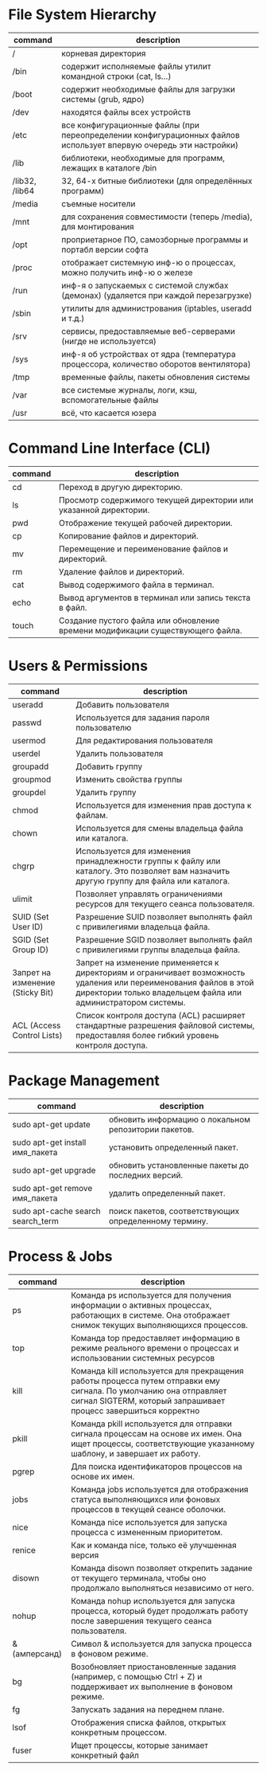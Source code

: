 <h1>File System Hierarchy</h1>

| command | description |
| --- | --- |
| / | корневая директория  |
| /bin | содержит исполняемые файлы утилит командной строки (cat, ls…) |
| /boot | содержит необходимые файлы для загрузки системы (grub, ядро) |
| /dev | находятся файлы всех устройств |
| /etc | все конфигурационные файлы (при переопределении конфигурационных файлов использует впервую очередь эти настройки) |
| /lib | библиотеки, необходимые для программ, лежащих в каталоге /bin |
| /lib32, /lib64 | 32, 64-х битные библиотеки (для определённых программ) |
| /media | съемные носители |
| /mnt | для сохранения совместимости (теперь /media), для монтирования |
| /opt | проприетарное ПО, самозборные программы и портабл версии софта |
| /proc | отображает системную инф-ю о процессах, можно получить инф-ю о железе |
| /run | инф-я о запускаемых с системой службах (демонах) (удаляется при каждой перезагрузке) |
| /sbin | утилиты для администрования (iptables, useradd и т.д.) |
| /srv | сервисы, предоставляемые веб-серверами (нигде не используется) |
| /sys | инф-я об устройствах от ядра (температура процессора, количество оборотов вентилятора) |
| /tmp | временные файлы, пакеты обновления системы |
| /var | все системые журналы, логи, кэш, вспомогательные файлы |
| /usr | всё, что касается юзера  |


<h1>Command Line Interface (CLI)</h1>

| command | description |
| --- | --- |
| cd | Переход в другую директорию. |
| ls | Просмотр содержимого текущей директории или указанной директории. |
| pwd | Отображение текущей рабочей директории. |
| cp | Копирование файлов и директорий. |
| mv | Перемещение и переименование файлов и директорий. |
| rm | Удаление файлов и директорий. |
| cat | Вывод содержимого файла в терминал. |
| echo | Вывод аргументов в терминал или запись текста в файл. |
| touch | Создание пустого файла или обновление времени модификации существующего файла. |

<h1>Users & Permissions</h1>


| command | description |
| --- | --- |
| useradd | Добавить пользователя |
| passwd | Используется для задания пароля пользователю |
| usermod | Для редактирования пользователя |
| userdel | Удалить пользователя |
| groupadd | Добавить группу |
| groupmod | Изменить свойства группы |
| groupdel | Удалить группу |
| chmod | Используется для изменения прав доступа к файлам. |
| chown | Используется для смены владельца файла или каталога. |
| chgrp | Используется для изменения принадлежности группы к файлу или каталогу. Это позволяет вам назначить другую группу для файла или каталога. |
| ulimit | Позволяет управлять ограничениями ресурсов для текущего сеанса пользователя. 
| SUID (Set User ID) | Разрешение SUID позволяет выполнять файл с привилегиями владельца файла. |
| SGID (Set Group ID) | Разрешение SGID позволяет выполнять файл с привилегиями группы владельца файла. |
| Запрет на изменение (Sticky Bit) | Запрет на изменение применяется к директориям и ограничивает возможность удаления или переименования файлов в этой директории только владельцем файла или администратором системы.|
| ACL (Access Control Lists) | Список контроля доступа (ACL) расширяет стандартные разрешения файловой системы, предоставляя более гибкий уровень контроля доступа. |

<h1>Package Management</h1>

| command | description |
| --- | --- |
| sudo apt-get update | обновить информацию о локальном репозитории пакетов. |
| sudo apt-get install имя_пакета | установить определенный пакет. |
| sudo apt-get upgrade | обновить установленные пакеты до последних версий. |
| sudo apt-get remove имя_пакета | удалить определенный пакет. |
| sudo apt-cache search search_term | поиск пакетов, соответствующих определенному термину. |

<h1>Process & Jobs</h1>

|command|description|
|---|---|
|ps|Команда ps используется для получения информации о активных процессах, работающих в системе. Она отображает снимок текущих выполняющихся процессов.|
|top|Команда top предоставляет информацию в режиме реального времени о процессах и использовании системных ресурсов|
|kill|Команда kill используется для прекращения работы процесса путем отправки ему сигнала. По умолчанию она отправляет сигнал SIGTERM, который запрашивает процесс завершиться корректно|
|pkill|Команда pkill используется для отправки сигнала процессам на основе их имен. Она ищет процессы, соответствующие указанному шаблону, и завершает их работу. |
|pgrep|Для поиска идентификаторов процессов на основе их имен. |
|jobs|Команда jobs используется для отображения статуса выполняющихся или фоновых процессов в текущей сеансе оболочки.|
|nice|Команда nice используется для запуска процесса с измененным приоритетом.|
|renice|Как и команда nice, только её улучшенная версия|
|disown|Команда disown позволяет открепить задание от текущего терминала, чтобы оно продолжало выполняться независимо от него.|
|nohup|Команда nohup используется для запуска процесса, который будет продолжать работу после завершения текущего сеанса пользователя.|
|& (амперсанд)|Символ & используется для запуска процесса в фоновом режиме.|
|bg|Возобновляет приостановленные задания (например, с помощью Ctrl + Z) и поддерживает их выполнение в фоновом режиме.|
|fg|Запускать задания на переднем плане.|
|lsof|Отображения списка файлов, открытых конкретным процессом.|
|fuser|Ищет процессы, которые занимает конкретный файл|
